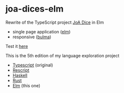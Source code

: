 # joa-dices-elm
Rewrite of the TypeScript project [JoA Dice](https://github.com/ycardon/joa-dices) in Elm
- single page application ([elm]("https://elm-lang.org))
- responsive ([bulma](https://bulma.io))

Test it [here](https://ycardon.github.io)

This is the 5th edition of my language exploration project
- [Typescript](https://github.com/ycardon/joa-dices) (original)
- [Rescript](https://github.com/ycardon/joa-dices-rescript)
- [Haskell](https://github.com/ycardon/joa-dices-haskell)
- [Rust](https://github.com/ycardon/joa-dices-rust)
- [Elm](https://github.com/ycardon/joa-dices-elm) (this one)
